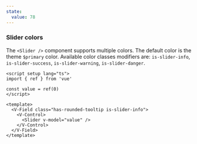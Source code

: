 ```yaml
---
state:
  value: 78
---
```


### Slider colors

The `<Slider />` component supports multiple colors. The default color is the
theme `$primary` color. Available color classes modifiers are: `is-slider-info`,
`is-slider-success`, `is-slider-warning`, `is-slider-danger`.

<!--code-->

```vue
<script setup lang="ts">
import { ref } from 'vue'

const value = ref(0)
</script>

<template>
  <V-Field class="has-rounded-tooltip is-slider-info">
    <V-Control>
      <Slider v-model="value" />
    </V-Control>
  </V-Field>
</template>
```

<!--/code-->

<!--example-->

<div class="columns is-multiline">
  <div class="column is-6">
    <V-Field class="pt-6 px-4 has-rounded-tooltip is-slider-info">
      <V-Control>
        <Slider v-model="frontmatter.state.value" />
      </V-Control>
    </V-Field>
  </div>
  <div class="column is-6">
    <V-Field class="pt-6 px-4 has-rounded-tooltip is-slider-success">
      <V-Control>
        <Slider v-model="frontmatter.state.value" />
      </V-Control>
    </V-Field>
  </div>
  <div class="column is-6">
    <V-Field class="pt-6 px-4 has-rounded-tooltip is-slider-warning">
      <V-Control>
        <Slider v-model="frontmatter.state.value" />
      </V-Control>
    </V-Field>
  </div>
  <div class="column is-6">
    <V-Field class="pt-6 px-4 has-rounded-tooltip is-slider-danger">
      <V-Control>
        <Slider v-model="frontmatter.state.value" />
      </V-Control>
    </V-Field>
  </div>
</div>

<!--/example-->
